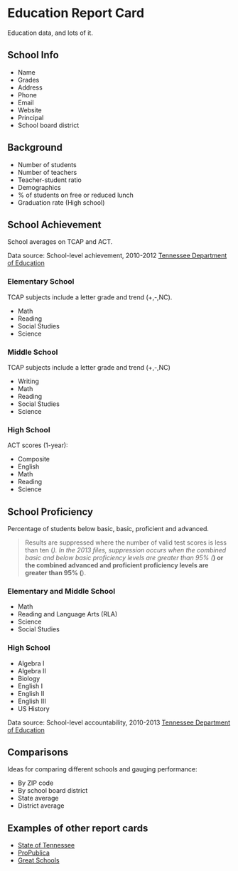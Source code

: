 # Education Report Card

Education data, and lots of it.

## School Info

+ Name
+ Grades
+ Address
+ Phone
+ Email
+ Website
+ Principal
+ School board district

## Background

+ Number of students
+ Number of teachers
+ Teacher-student ratio
+ Demographics
+ % of students on free or reduced lunch
+ Graduation rate (High school)

## School Achievement

School averages on TCAP and ACT. 

Data source: School-level achievement, 2010-2012 [Tennessee Department of Education](http://www.tn.gov/education/research/dataavailablefordownload_000.shtml)

### Elementary School

TCAP subjects include a letter grade and trend (+,-,NC).

+ Math
+ Reading
+ Social Studies
+ Science

### Middle School

TCAP subjects include a letter grade and trend (+,-,NC)

+ Writing
+ Math
+ Reading
+ Social Studies
+ Science

### High School

ACT scores (1-year):

+ Composite
+ English
+ Math
+ Reading
+ Science

## School Proficiency

Percentage of students below basic, basic, proficient and advanced.

> Results are suppressed where the number of valid test scores is less than ten (*). In the 2013 files, suppression occurs when the combined basic and below basic proficiency levels are greater than 95% (***) or the combined advanced and proficient proficiency levels are greater than 95% (**). 

### Elementary and Middle School

+ Math
+ Reading and Language Arts (RLA)
+ Science
+ Social Studies

### High School

+ Algebra I
+ Algebra II
+ Biology
+ English I
+ English II
+ English III
+ US History

Data source: School-level accountability, 2010-2013 [Tennessee Department of Education](http://www.tn.gov/education/research/dataavailablefordownload_000.shtml)

## Comparisons

Ideas for comparing different schools and gauging performance:

+ By ZIP code
+ By school board district
+ State average
+ District average

## Examples of other report cards

+ [State of Tennessee](https://www.tn.gov/education/reportcard/2013.shtml)
+ [ProPublica](http://projects.propublica.org/schools/search?lat=35.1503998&lng=-85.41692109999997)
+ [Great Schools](http://www.greatschools.org/tennessee/signal-mountain/2084-Nolan-Elementary-School/)

